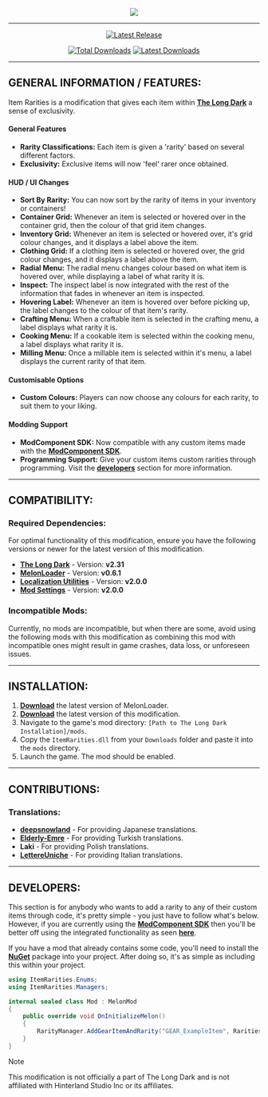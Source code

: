 <p align="center">
    <a href="#"><img src="https://raw.githubusercontent.com/Deaadman/ItemRarities/release/Images/MainHeading.png"></a>

---

<div align="center">

[![Latest Release](https://img.shields.io/github/v/release/Deaadman/ItemRarities?label=Latest%20Release&style=for-the-badge)](https://github.com/Deaadman/ItemRarities/releases/latest)

[![Total Downloads](https://img.shields.io/github/downloads/Deaadman/ItemRarities/total.svg?style=for-the-badge)](https://github.com/Deaadman/ItemRarities/releases)
[![Latest Downloads](https://img.shields.io/github/downloads/Deaadman/ItemRarities/latest/total.svg?style=for-the-badge)](https://github.com/Deaadman/ItemRarities/releases)

</div>

---

## GENERAL INFORMATION / FEATURES:

Item Rarities is a modification that gives each item within [**The Long Dark**](https://www.hinterlandgames.com/the-long-dark/) a sense of exclusivity.

#### General Features
- **Rarity Classifications:** Each item is given a 'rarity' based on several different factors.
- **Exclusivity:** Exclusive items will now 'feel' rarer once obtained.

#### HUD / UI Changes
- **Sort By Rarity:** You can now sort by the rarity of items in your inventory or containers!
- **Container Grid:** Whenever an item is selected or hovered over in the container grid, then the colour of that grid item changes.
- **Inventory Grid:** Whenever an item is selected or hovered over, it's grid colour changes, and it displays a label above the item.
- **Clothing Grid:** If a clothing item is selected or hovered over, the grid colour changes, and it displays a label above the item.
- **Radial Menu:** The radial menu changes colour based on what item is hovered over, while displaying a label of what rarity it is.
- **Inspect:** The inspect label is now integrated with the rest of the information that fades in whenever an item is inspected.
- **Hovering Label:** Whenever an item is hovered over before picking up, the label changes to the colour of that item's rarity.
- **Crafting Menu:** When a craftable item is selected in the crafting menu, a label displays what rarity it is.
- **Cooking Menu:** If a cookable item is selected within the cooking menu, a label displays what rarity it is.
- **Milling Menu:** Once a millable item is selected within it's menu, a label displays the current rarity of that item.

#### Customisable Options
- **Custom Colours:** Players can now choose any colours for each rarity, to suit them to your liking.

#### Modding Support
- **ModComponent SDK:** Now compatible with any custom items made with the **[ModComponent SDK](https://github.com/Deaadman/ModComponentSDK)**.
- **Programming Support:** Give your custom items custom rarities through programming. Visit the **[developers](https://github.com/Deaadman/ItemRarities?tab=readme-ov-file#developers)** section for more information.

---

## COMPATIBILITY:

### Required Dependencies:
For optimal functionality of this modification, ensure you have the following versions or newer for the latest version of this modification.

- [**The Long Dark**](https://store.steampowered.com/news/app/305620) - Version: **v2.31**
- [**MelonLoader**](https://github.com/LavaGang/MelonLoader/releases) - Version: **v0.6.1**
- [**Localization Utilities**](https://github.com/dommrogers/LocalizationUtilities/releases) - Version: **v2.0.0**
- [**Mod Settings**](https://github.com/DigitalzombieTLD/ModSettings) - Version: **v2.0.0**

### Incompatible Mods:

Currently, no mods are incompatible, but when there are some, avoid using the following mods with this modification as combining this mod with incompatible ones might result in game crashes, data loss, or unforeseen issues.

---

## INSTALLATION:

1. [**Download**](https://github.com/LavaGang/MelonLoader/releases/latest/download/MelonLoader.Installer.exe) the latest version of MelonLoader.
2. [**Download**](https://github.com/Deaadman/ItemRarities/releases/latest/download/ItemRarities.dll) the latest version of this modification.
3. Navigate to the game's mod directory: `[Path to The Long Dark Installation]/mods`.
4. Copy the `ItemRarities.dll` from your `Downloads` folder and paste it into the `mods` directory.
5. Launch the game. The mod should be enabled.

---

## **CONTRIBUTIONS**:

### Translations:
- [**deepsnowland**](https://github.com/deepsnowland) - For providing Japanese translations.
- [**Elderly-Emre**](https://github.com/Elderly-Emre) - For providing Turkish translations.
- **Laki** - For providing Polish translations.
- [**LettereUniche**](https://github.com/LettereUniche) - For providing Italian translations.

---

## **DEVELOPERS**:

This section is for anybody who wants to add a rarity to any of their custom items through code, it's pretty simple - you just have to follow what's below. However, if you are currently using the **[ModComponent SDK](https://github.com/Deaadman/ModComponentSDK)** then you'll be better off using the integrated functionality as seen **[here]()**.

If you have a mod that already contains some code, you'll need to install the **[NuGet](https://www.nuget.org/packages/ItemRarities)** package into your project. After doing so, it's as simple as including this within your project.

```csharp
using ItemRarities.Enums;
using ItemRarities.Managers;

internal sealed class Mod : MelonMod
{
    public override void OnInitializeMelon()
    {
        RarityManager.AddGearItemAndRarity("GEAR_ExampleItem", Rarities.Mythic);
    }
}
```

> [!NOTE]
> This modification is not officially a part of The Long Dark and is not affiliated with Hinterland Studio Inc or its affiliates.